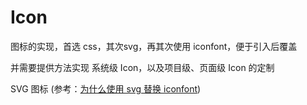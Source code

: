 # Icon

图标的实现，首选 css，其次svg，再其次使用 iconfont，便于引入后覆盖

并需要提供方法实现 系统级 Icon，以及项目级、页面级 Icon 的定制


SVG 图标 (参考：[为什么使用 svg 替换 iconfont](https://github.com/ant-design/ant-design-mobile/wiki/Why-use-svg-icon))
